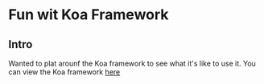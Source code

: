 # Fun wit Koa Framework

## Intro

Wanted to plat arounf the Koa framework to see what it's like to use it.
You can view the Koa framework [here](https://koajs.com/)